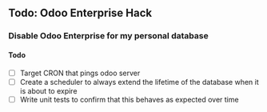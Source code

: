 ## Todo: Odoo Enterprise Hack
### Disable Odoo Enterprise for my personal database

#### Todo

- [ ] Target CRON that pings odoo server
- [ ] Create a scheduler to always extend the lifetime of the database when it is about to expire
- [ ] Write unit tests to confirm that this behaves as expected over time